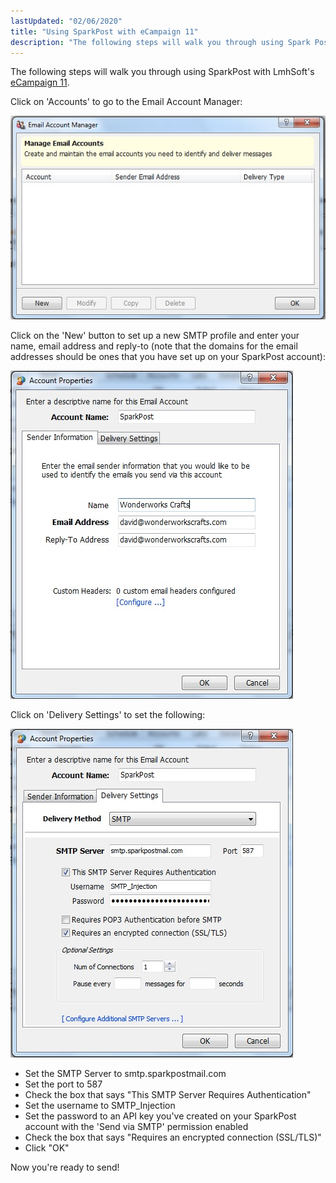 ```yaml
---
lastUpdated: "02/06/2020"
title: "Using SparkPost with eCampaign 11"
description: "The following steps will walk you through using Spark Post with Lmh Soft's e Campaign 11 Click on Accounts to go to the Email Account Manager Click on the New button to set up a new SMTP profile and enter your name email address and reply to note that the..."
---
```


The following steps will walk you through using SparkPost with LmhSoft's [eCampaign 11](https://www.lmhsoft.com/ecamp/).

Click on 'Accounts' to go to the Email Account Manager:

![](media/e-campaign-11/New_original.jpg)

Click on the 'New' button to set up a new SMTP profile and enter your name, email address and reply-to (note that the domains for the email addresses should be ones that you have set up on your SparkPost account):

![](media/e-campaign-11/AccountProps_original.jpg)

Click on 'Delivery Settings' to set the following:

![](media/e-campaign-11/eCampSettings_original.jpg)

* Set the SMTP Server to smtp.sparkpostmail.com
* Set the port to 587
* Check the box that says "This SMTP Server Requires Authentication"
* Set the username to SMTP_Injection
* Set the password to an API key you've created on your SparkPost account with the 'Send via SMTP' permission enabled
* Check the box that says "Requires an encrypted connection (SSL/TLS)"
* Click "OK"

Now you're ready to send!
